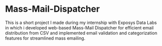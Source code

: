 # Mass-Mail-Dispatcher
This is a short project I made during my internship with Exposys Data Labs in which i developed web-based Mass-Mail Dispatcher for efficient email distribution from CSV and implemented email validation and categorization features for streamlined mass emailing.
